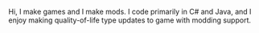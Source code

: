 Hi, I make games and I make mods. I code primarily in C# and Java, and I enjoy making quality-of-life type updates to game with modding support.
